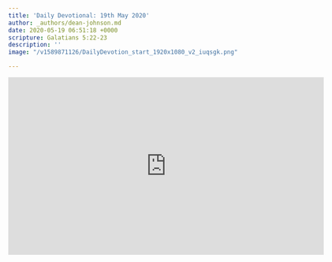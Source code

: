 ```yaml
---
title: 'Daily Devotional: 19th May 2020'
author: _authors/dean-johnson.md
date: 2020-05-19 06:51:18 +0000
scripture: Galatians 5:22-23
description: ''
image: "/v1589871126/DailyDevotion_start_1920x1080_v2_iuqsgk.png"

---
```

<iframe src="https://player.vimeo.com/video/420076037" width="640" height="360" frameborder="0" allow="autoplay; fullscreen" allowfullscreen></iframe>